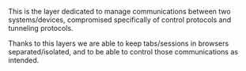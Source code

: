 This is the layer dedicated to manage communications between two systems/devices, compromised specifically of control protocols and tunneling protocols. 

Thanks to this layers we are able to keep tabs/sessions in browsers separated/isolated, and to be able to control those communications as intended.
